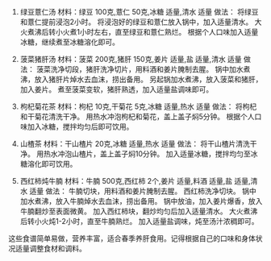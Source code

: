 1. 绿豆薏仁汤
材料：绿豆 100克,薏仁 50克,冰糖 适量,清水 适量
做法：
将绿豆和薏仁提前浸泡2小时。
将浸泡好的绿豆和薏仁放入锅中，加入适量清水。
大火煮沸后转小火煮1小时左右，直至绿豆和薏仁熟烂。
根据个人口味加入适量冰糖，继续煮至冰糖溶化即可。

2. 菠菜猪肝汤
材料：菠菜 200克,猪肝 150克,姜片 适量,盐 适量,清水 适量
做法：
菠菜洗净切段，猪肝洗净切片，用料酒和姜片腌制去腥。
锅中加水煮沸，放入猪肝片焯水去血沫，捞出备用。
另起锅加水煮沸，放入菠菜和猪肝，加入姜片。
煮至菠菜变软，猪肝熟透，加入适量盐调味即可。

3. 枸杞菊花茶
材料：枸杞 10克,干菊花 5克,冰糖 适量,热水 适量
做法：
将枸杞和干菊花清洗干净。
用热水冲泡枸杞和菊花，盖上盖子焖5分钟。
根据个人口味加入冰糖，搅拌均匀后即可饮用。

4. 山楂茶
材料：干山楂片 20克,冰糖 适量,热水 适量
做法：
将干山楂片清洗干净。
用热水冲泡山楂片，盖上盖子焖10分钟。
加入适量冰糖，搅拌均匀至冰糖溶化即可饮用。

5. 西红柿炖牛腩
材料：牛腩 500克,西红柿 2个,姜片 适量,料酒 适量,盐 适量,清水 适量
做法：
牛腩切块，用料酒和姜片腌制去腥。
西红柿洗净切块。
锅中加水煮沸，放入牛腩焯水去血沫，捞出备用。
锅中放油，加入姜片爆香，放入牛腩翻炒至表面微黄。
加入西红柿块，翻炒均匀后加入适量清水。
大火煮沸后转小火炖1-2小时，直至牛腩熟烂。
加入适量盐调味，炖至汤汁浓稠即可。

这些食谱简单易做，营养丰富，适合春季养肝食用。记得根据自己的口味和身体状况适量调整食材和调料。

